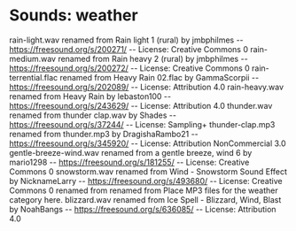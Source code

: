 # Sounds: weather
rain-light.wav renamed from Rain light 1 (rural) by jmbphilmes -- https://freesound.org/s/200271/ -- License: Creative Commons 0
rain-medium.wav renamed from Rain heavy 2 (rural) by jmbphilmes -- https://freesound.org/s/200272/ -- License: Creative Commons 0
rain-terrential.flac renamed from Heavy Rain 02.flac by GammaScorpii -- https://freesound.org/s/202089/ -- License: Attribution 4.0
rain-heavy.wav renamed from Heavy Rain by lebaston100 -- https://freesound.org/s/243629/ -- License: Attribution 4.0
thunder.wav renamed from thunder clap.wav by Shades -- https://freesound.org/s/37244/ -- License: Sampling+
thunder-clap.mp3 renamed from thunder.mp3 by DragishaRambo21 -- https://freesound.org/s/345920/ -- License: Attribution NonCommercial 3.0
gentle-breeze-wind.wav renamed from a gentle breeze, wind 6 by mario1298 -- https://freesound.org/s/181255/ -- License: Creative Commons 0
snowstorm.wav renamed from Wind - Snowstorm Sound Effect by NicknameLarry -- https://freesound.org/s/493680/ -- License: Creative Commons 0
 renamed from 
 renamed from 
Place MP3 files for the weather category here.
blizzard.wav renamed from Ice Spell - Blizzard, Wind, Blast by NoahBangs -- https://freesound.org/s/636085/ -- License: Attribution 4.0